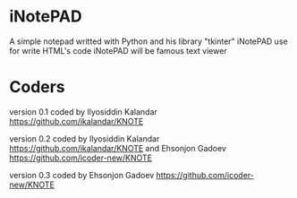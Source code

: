 # iNotePAD
A simple notepad writted with Python and his library "tkinter"
iNotePAD use for write HTML's code
iNotePAD will be famous text viewer

# Coders
version 0.1 coded by Ilyosiddin Kalandar https://github.com/ikalandar/KNOTE

version 0.2 coded by Ilyosiddin Kalandar https://github.com/ikalandar/KNOTE and Ehsonjon Gadoev https://github.com/icoder-new/KNOTE

version 0.3 coded by Ehsonjon Gadoev https://github.com/icoder-new/KNOTE
